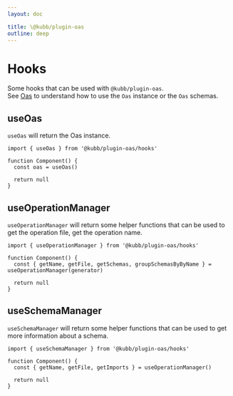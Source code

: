 ```yaml
---
layout: doc

title: \@kubb/plugin-oas
outline: deep
---
```


# Hooks

Some hooks that can be used with `@kubb/plugin-oas`.<br/>
See [Oas](https://github.com/readmeio/oas) to understand how to use the `Oas` instance or the `Oas` schemas.

## useOas

`useOas` will return the Oas instance.<br/>

```tsx
import { useOas } from '@kubb/plugin-oas/hooks'

function Component() {
  const oas = useOas()

  return null
}
```

## useOperationManager

`useOperationManager` will return some helper functions that can be used to get the operation file, get the operation name.<br/>


```tsx
import { useOperationManager } from '@kubb/plugin-oas/hooks'

function Component() {
  const { getName, getFile, getSchemas, groupSchemasByByName } = useOperationManager(generator)

  return null
}
```

## useSchemaManager

`useSchemaManager` will return some helper functions that can be used to get more information about a schema.<br/>


```tsx
import { useSchemaManager } from '@kubb/plugin-oas/hooks'

function Component() {
  const { getName, getFile, getImports } = useOperationManager()

  return null
}
```
